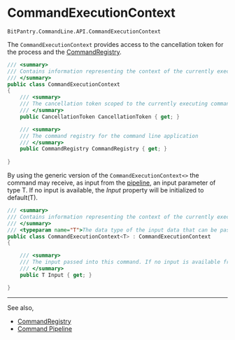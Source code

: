 # CommandExecutionContext
```BitPantry.CommandLine.API.CommandExecutionContext```

The ```CommandExecutionContext``` provides access to the cancellation token for the process and the [CommandRegistry](CommandRegistry.md).

```cs
/// <summary>
/// Contains information representing the context of the currently executing command process
/// </summary>
public class CommandExecutionContext
{
	/// <summary>
	/// The cancellation token scoped to the currently executing command process
	/// </summary>
	public CancellationToken CancellationToken { get; }

	/// <summary>
	/// The command registry for the command line application
	/// </summary>
	public CommandRegistry CommandRegistry { get; }
	
}
```

By using the generic version of the ```CommandExecutionContext<>``` the command may receive, as input from the [pipeline](CommandPipeline.md), an input parameter of type T. If no input is available, the *Input* property will be initialized to default(T).

```cs
/// <summary>
/// Contains information representing the context of the currently executing command process
/// </summary>
/// <typeparam name="T">The data type of the input data that can be passed into this command</typeparam>
public class CommandExecutionContext<T> : CommandExecutionContext
{

	/// <summary>
	/// The input passed into this command. If no input is available from the pipeline, default(T) is used
	/// </summary>
	public T Input { get; }

}
```

---
See also,

- [CommandRegistry](CommandRegistry.md)
- [Command Pipeline](CommandPipeline.md)